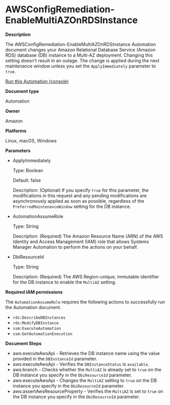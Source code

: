 # AWSConfigRemediation\-EnableMultiAZOnRDSInstance<a name="automation-aws-multi-az-rds"></a>

**Description**

The AWSConfigRemediation\-EnableMultiAZOnRDSInstance Automation document changes your Amazon Relational Database Service \(Amazon RDS\) database \(DB\) instance to a Multi\-AZ deployment\. Changing this setting doesn't result in an outage\. The change is applied during the next maintenance window unless you set the `ApplyImmediately` parameter to `true`\.

[Run this Automation \(console\)](https://console.aws.amazon.com/systems-manager/automation/execute/AWSConfigRemediation-EnableMultiAZOnRDSInstance)

**Document type**

Automation

**Owner**

Amazon

**Platforms**

Linux, macOS, Windows

**Parameters**
+ ApplyImmediately

  Type: Boolean

  Default: false

  Description: \(Optional\) If you specify `true` for this parameter, the modifications in this request and any pending modifications are asynchronously applied as soon as possible, regardless of the `PreferredMaintenanceWindow` setting for the DB instance\.
+ AutomationAssumeRole

  Type: String

  Description: \(Required\) The Amazon Resource Name \(ARN\) of the AWS Identity and Access Management \(IAM\) role that allows Systems Manager Automation to perform the actions on your behalf\.
+ DbiResourceId

  Type: String

  Description: \(Required\) The AWS Region\-unique, immutable identifier for the DB instance to enable the `MultiAZ` setting\.

**Required IAM permissions**

The `AutomationAssumeRole` requires the following actions to successfully run the Automation document\.
+ `rds:DescribeDBInstances`
+ `rds:ModifyDBInstance`
+ `ssm:ExecuteAutomation`
+ `ssm:GetAutomationExecution`

**Document Steps**
+ aws:executeAwsApi \- Retrieves the DB instance name using the value provided in the `DBInstanceId` parameter\.
+ aws:executeAwsApi \- Verifies the `DBInstanceStatus` is `available`\.
+ aws:branch \- Checks whether the `MultiAZ` is already set to `true` on the DB instance you specify in the `DbiResourceId` parameter\.
+ aws:executeAwsApi \- Changes the `MultiAZ` setting to `true` on the DB instance you specify in the `DbiResourceId` parameter\.
+ aws:assertAwsResourceProperty \- Verifies the `MultiAZ` is set to `true` on the DB instance you specify in the `DbiResourceId` parameter\.